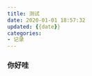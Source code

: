```yaml
---
title: 测试
date: 2020-01-01 18:57:32
updated: {{date}}
categories: 
- 记录
---
```




### 你好哇